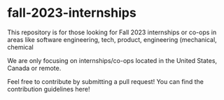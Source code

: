 # fall-2023-internships
This repository is for those looking for Fall 2023 internships or co-ops in areas like software engineering, tech, product, engineering (mechanical, chemical

We are only focusing on internships/co-ops located in the United States, Canada or remote.

Feel free to contribute by submitting a pull request! You can find the contribution guidelines here!
